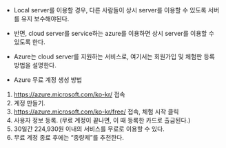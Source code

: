 * Local server를 이용할 경우, 다른 사람들이 상시 server를 이용할 수 있도록 서버를 유지 보수해야된다.

* 반면, cloud server를 service하는 azure를 이용하면 상시 server를 이용할 수 있도록 한다.

* Azure는 cloud server를 지원하는 서비스로, 여기서는 회원가입 및 체험판 등록 방법을 설명한다.

* Azure 무료 계정 생성 방법
1.	https://azure.microsoft.com/ko-kr/ 접속
2.	계정 만들기.
3.	https://azure.microsoft.com/ko-kr/free/ 접속, 체험 시작 클릭
4.	사용자 정보 등록. (무료 계정이 끝나면, 이 때 등록한 카드로 출금된다.)
5.	30일간 224,930원 이내의 서비스를 무료로 이용할 수 있다.
6.	무료 계정 종료 후에는 “종량제”를 추천한다.
